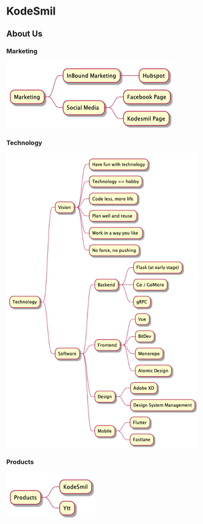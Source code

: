 # KodeSmil

## About Us

### Marketing

![](../out/kodesmil/about/Marketing.png)

### Technology

![](../out/kodesmil/about/Technology.png)

### Products

![](../out/kodesmil/about/Products.png)
